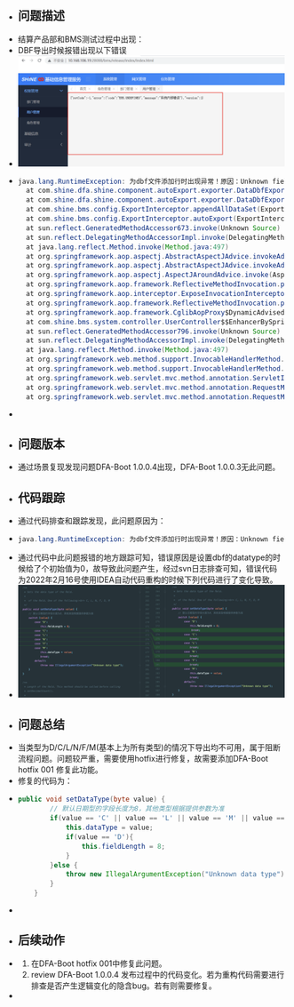 - ## 问题描述
- 结算产品部和BMS测试过程中出现：
- DBF导出时候报错出现以下错误
- ![image.png](../assets/image_1652680421363_0.png)
- ```java 
  java.lang.RuntimeException: 为dbf文件添加行时出现异常！原因：Unknown field type 0
  	at com.shine.dfa.shine.component.autoExport.exporter.DataDbfExporterImpl.fillFieldMapRow(DataDbfExporterImpl.java:109)
  	at com.shine.dfa.shine.component.autoExport.exporter.DataDbfExporterImpl.appendDataSet(DataDbfExporterImpl.java:82)
  	at com.shine.bms.config.ExportInterceptor.appendAllDataSet(ExportInterceptor.java:102)
  	at com.shine.bms.config.ExportInterceptor.autoExport(ExportInterceptor.java:83)
  	at sun.reflect.GeneratedMethodAccessor673.invoke(Unknown Source)
  	at sun.reflect.DelegatingMethodAccessorImpl.invoke(DelegatingMethodAccessorImpl.java:43)
  	at java.lang.reflect.Method.invoke(Method.java:497)
  	at org.springframework.aop.aspectj.AbstractAspectJAdvice.invokeAdviceMethodWithGivenArgs(AbstractAspectJAdvice.java:644)
  	at org.springframework.aop.aspectj.AbstractAspectJAdvice.invokeAdviceMethod(AbstractAspectJAdvice.java:633)
  	at org.springframework.aop.aspectj.AspectJAroundAdvice.invoke(AspectJAroundAdvice.java:70)
  	at org.springframework.aop.framework.ReflectiveMethodInvocation.proceed(ReflectiveMethodInvocation.java:175)
  	at org.springframework.aop.interceptor.ExposeInvocationInterceptor.invoke(ExposeInvocationInterceptor.java:93)
  	at org.springframework.aop.framework.ReflectiveMethodInvocation.proceed(ReflectiveMethodInvocation.java:186)
  	at org.springframework.aop.framework.CglibAopProxy$DynamicAdvisedInterceptor.intercept(CglibAopProxy.java:691)
  	at com.shine.bms.system.controller.UserController$$EnhancerBySpringCGLIB$$624e1b7b.queryUsers(<generated>)
  	at sun.reflect.GeneratedMethodAccessor796.invoke(Unknown Source)
  	at sun.reflect.DelegatingMethodAccessorImpl.invoke(DelegatingMethodAccessorImpl.java:43)
  	at java.lang.reflect.Method.invoke(Method.java:497)
  	at org.springframework.web.method.support.InvocableHandlerMethod.doInvoke(InvocableHandlerMethod.java:190)
  	at org.springframework.web.method.support.InvocableHandlerMethod.invokeForRequest(InvocableHandlerMethod.java:138)
  	at org.springframework.web.servlet.mvc.method.annotation.ServletInvocableHandlerMethod.invokeAndHandle(ServletInvocableHandlerMethod.java:105)
  	at org.springframework.web.servlet.mvc.method.annotation.RequestMappingHandlerAdapter.invokeHandlerMethod(RequestMappingHandlerAdapter.java:892)
  	at org.springframework.web.servlet.mvc.method.annotation.RequestMappingHandlerAdapter.handleInternal(RequestMappingHandlerAdapter.java:797)
  ```
-
- ## 问题版本
- 通过场景复现发现问题DFA-Boot 1.0.0.4出现，DFA-Boot 1.0.0.3无此问题。
- ## 代码跟踪
- 通过代码排查和跟踪发现，此问题原因为：
- ```java 
  java.lang.RuntimeException: 为dbf文件添加行时出现异常！原因：Unknown field type 0
  ```
- 通过代码中此问题报错的地方跟踪可知，错误原因是设置dbf的datatype的时候给了个初始值为0，故导致此问题产生，经过svn日志排查可知，错误代码为2022年2月16号使用IDEA自动代码重构的时候下列代码进行了变化导致。
- ![image.png](../assets/image_1652680880027_0.png)
- ## 问题总结
- 当类型为D/C/L/N/F/M(基本上为所有类型)的情况下导出均不可用，属于阻断流程问题。问题较严重，需要使用hotfix进行修复，故需要添加DFA-Boot hotfix 001 修复此功能。
- 修复的代码为：
- ```java
  public void setDataType(byte value) {
          // 默认日期型的字段长度为8，其他类型根据提供参数为准
          if(value == 'C' || value == 'L' || value == 'M' || value == 'N' ||  value == 'F' || value == 'D'){
              this.dataType = value;
              if(value == 'D'){
                  this.fieldLength = 8;
              }
          }else {
              throw new IllegalArgumentException("Unknown data type");
          }
      }
  ```
-
- ## 后续动作
- 1. 在DFA-Boot hotfix 001中修复此问题。
  2. review DFA-Boot 1.0.0.4 发布过程中的代码变化。若为重构代码需要进行排查是否产生逻辑变化的隐含bug。若有则需要修复。
-